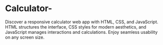 # Calculator-
Discover a responsive calculator web app with HTML, CSS, and JavaScript. HTML structures the interface, CSS styles for modern aesthetics, and JavaScript manages interactions and calculations. Enjoy seamless usability on any screen size.
